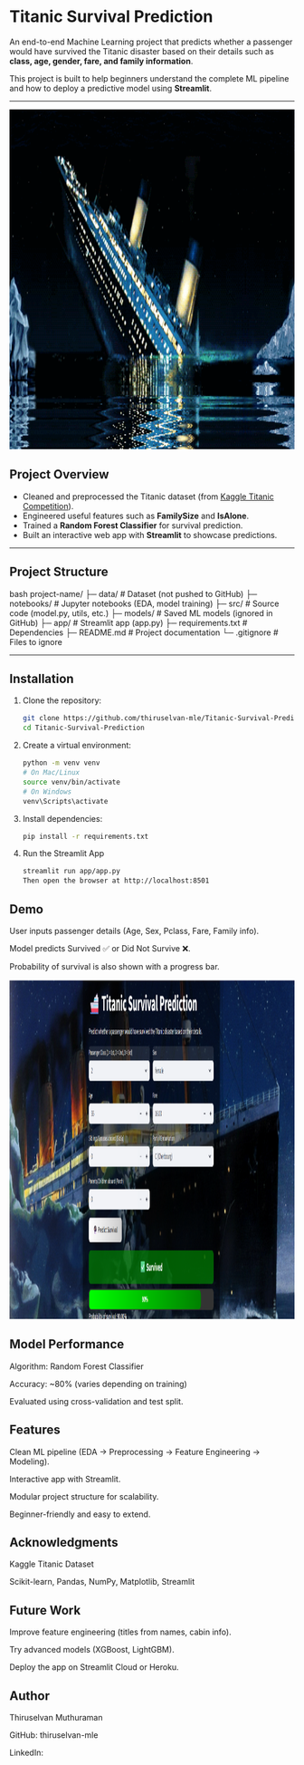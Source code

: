 # Titanic Survival Prediction

An end-to-end Machine Learning project that predicts whether a passenger would have survived the Titanic disaster based on their details such as **class, age, gender, fare, and family information**.  

This project is built to help beginners understand the complete ML pipeline and how to deploy a predictive model using **Streamlit**.

---

<img src=app/titanic1.gif width=100% height=600>

## Project Overview
- Cleaned and preprocessed the Titanic dataset (from [Kaggle Titanic Competition](https://www.kaggle.com/c/titanic)).  
- Engineered useful features such as **FamilySize** and **IsAlone**.  
- Trained a **Random Forest Classifier** for survival prediction.  
- Built an interactive web app with **Streamlit** to showcase predictions.  

---

## Project Structure
bash
project-name/
├─ data/                 # Dataset (not pushed to GitHub)
├─ notebooks/            # Jupyter notebooks (EDA, model training)
├─ src/                  # Source code (model.py, utils, etc.)
├─ models/               # Saved ML models (ignored in GitHub)
├─ app/                  # Streamlit app (app.py)
├─ requirements.txt      # Dependencies
├─ README.md             # Project documentation
└─ .gitignore            # Files to ignore

---

## Installation
1. Clone the repository:
   ```bash
   git clone https://github.com/thiruselvan-mle/Titanic-Survival-Prediction.git
   cd Titanic-Survival-Prediction
   ```
2. Create a virtual environment:
   ```bash
   python -m venv venv
   # On Mac/Linux
   source venv/bin/activate
   # On Windows
   venv\Scripts\activate      
   ```
3. Install dependencies:
   ```bash
   pip install -r requirements.txt
   ```
4. Run the Streamlit App
   ```bash
   streamlit run app/app.py
   Then open the browser at http://localhost:8501
   ```

## Demo
  User inputs passenger details (Age, Sex, Pclass, Fare, Family info).

  Model predicts Survived ✅ or Did Not Survive ❌.

  Probability of survival is also shown with a progress bar.

  <img src=app/demo.png width=100% height=600>
  

## Model Performance
  Algorithm: Random Forest Classifier

  Accuracy: ~80% (varies depending on training)

  Evaluated using cross-validation and test split.
## Features
  Clean ML pipeline (EDA → Preprocessing → Feature Engineering → Modeling).

  Interactive app with Streamlit.

  Modular project structure for scalability.

  Beginner-friendly and easy to extend.

## Acknowledgments
  Kaggle Titanic Dataset

  Scikit-learn, Pandas, NumPy, Matplotlib, Streamlit

## Future Work
  Improve feature engineering (titles from names, cabin info).

  Try advanced models (XGBoost, LightGBM).

  Deploy the app on Streamlit Cloud or Heroku.

## Author
  Thiruselvan Muthuraman

  GitHub: thiruselvan-mle

  LinkedIn:
